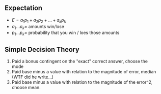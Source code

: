 ## Expectation

- $E = a_1p_1 + a_2p_2 + ... + a_kp_k$
- $a_1 ... a_k$= amounts win/lose
- $p_1 ... p_k$= probability that you win / loes those amounts



## Simple Decision Theory

1. Paid a bonus contingent on the "exact" correct answer, choose the mode
2. Paid base minus a value with relation to the magnitude of error, median (WTF did he write...)
3. Paid base minus a value with relation to the magnitude of the error^2, choose mean.